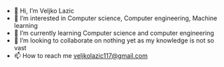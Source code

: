 - 👋 Hi, I’m Veljko Lazic
- 👀 I’m interested in Computer science, Computer engineering, Machine learning
- 🌱 I’m currently learning Computer science and computer engineering
- 💞️ I’m looking to collaborate on nothing yet as my knowledge is not so vast
- 📫 How to reach me veljkolazic117@gmail.com
